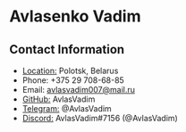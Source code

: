 # Avlasenko Vadim

## Contact Information
* [Location:](https://goo.gl/maps/fvNBewHfCjs6PpU29) Polotsk, Belarus
* Phone: +375 29 708-68-85
* Email: avlasvadim007@mail.ru
* [GitHub:](https://github.com/AvlasVadim) AvlasVadim
* [Telegram:](https://t.me/AvlasVadim) @AvlasVadim
* [Discord:](https://discord.gg/pbTpgxEw) AvlasVadim#7156 (@AvlasVadim)
